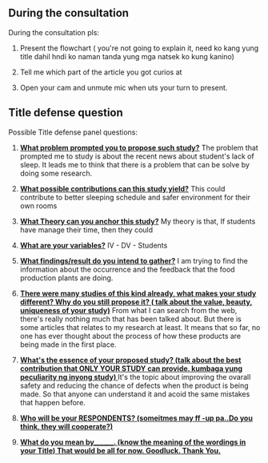 ## During the consultation

During the consultation pls:
1. Present the flowchart ( you're not going to explain it, need ko kang yung title dahil hndi ko naman tanda yung mga natsek ko kung kanino)


3. Tell me which part of the article you got curios at


4. Open your cam and unmute mic when uts your turn to present.

## Title defense question

Possible Title defense panel questions: 
1. **<u>What problem prompted you to propose such study?</u>** The problem that prompted me to study is about the recent news about student's lack of sleep. It leads me to think that there is a problem that can be solve by doing some research.
2. **<u>What possible contributions can this study yield?</u>** This could contribute to better sleeping schedule and safer environment for their own rooms
3. **<u>What Theory can you anchor this study?</u>** My theory is that, If students have manage their time, then they could 
4. **<u>What are your variables?</u>** IV - 
DV - Students

5.  **<u>What findings/result do you intend to gather?</u>** I am trying to find the information about the occurrence and the feedback that the food production plants are doing. 
6.  **<u>There were many studies of this kind already, what makes your study different? Why do you still propose it? ( talk about the value, beauty, uniqueness of your study)</u>** From what I can search from the web, there's really nothing much that has been talked about. But there is some articles that relates to my research at least. It means that so far, no one has ever thought about the process of how these products are being made in the first place.
7. **<u>What's the essence of your proposed study? (talk about the best contribution that ONLY YOUR STUDY can provide. kumbaga yung peculiarity ng inyong study) </u>** It's the topic about improving the ovarall safety and reducing the chance of defects when the product is being made. So that anyone can understand it and acoid the same mistakes that happen before.
8. **<u>Who will be your RESPONDENTS? (someitmes may ff -up pa..Do you think, they will cooperate?)</u>** 
9. **<u>What do you mean by______. (know the meaning of the wordings in your Title) That would be all for now. Goodluck. Thank You.</u>**